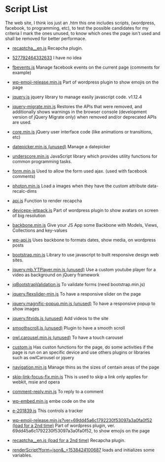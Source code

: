 # Script List

The web site, I think ios just an .htm this one includes scripts, (wordpress, facebook, to programming, etc), to test the possible candidates for my criteria I mark the ones unused,  to know which ones the page isn't used and shall be removed for better performace.

- [recaptcha__en.js](https://comtrckhrd.online/landers/upworkscripts/1_over_bs/aunt_sues_files/recaptcha__en.js)
Recapcha plugin.

- [527792464332633](https://comtrckhrd.online/landers/upworkscripts/1_over_bs/aunt_sues_files/527792464332633)
I have no idea

- [fbevents.js](https://comtrckhrd.online/landers/upworkscripts/1_over_bs/aunt_sues_files/fbevents.js)
Manage facebook events on the current page (comments for example)

- [wp-emoji-release.min.js](https://comtrckhrd.online/landers/upworkscripts/1_over_bs/aunt_sues_files/wp-emoji-release.min.js)
Part of wordpress plugin to show emojis on the page

- [jquery.js](https://comtrckhrd.online/landers/upworkscripts/1_over_bs/aunt_sues_files/jquery.js)
jquery library to manage easily javascript code.  v1.12.4

- [jquery-migrate.min.js](https://comtrckhrd.online/landers/upworkscripts/1_over_bs/aunt_sues_files/jquery-migrate.min.js)
Restores the APIs that were removed, and additionally shows warnings in the browser console (development version of jQuery Migrate only) when removed and/or deprecated APIs are used.

- [core.min.js](https://comtrckhrd.online/landers/upworkscripts/1_over_bs/aunt_sues_files/core.min.js)
jQuery user interface code (like animations or transitions, etc)

- [datepicker.min.js (unused)](https://comtrckhrd.online/landers/upworkscripts/1_over_bs/aunt_sues_files/datepicker.min.js)
Manage a datepicker 

- [underscore.min.js](https://comtrckhrd.online/landers/upworkscripts/1_over_bs/aunt_sues_files/underscore.min.js)
JavaScript library which provides utility functions for common programming tasks.

- [form.min.js](https://comtrckhrd.online/landers/upworkscripts/1_over_bs/aunt_sues_files/form.min.js)
Used to allow the form used ajax. (used with facebook comments)

- [photon.min.js](https://comtrckhrd.online/landers/upworkscripts/1_over_bs/aunt_sues_files/photon.min.js)
Load a images when they have the custom attribute data-recalc-dims

- [api.js](https://comtrckhrd.online/landers/upworkscripts/1_over_bs/aunt_sues_files/api.js)
Function to render recapcha

- [devicepx-jetpack.js](https://comtrckhrd.online/landers/upworkscripts/1_over_bs/aunt_sues_files/devicepx-jetpack.js)
Part of wordpress plugin to show avatars on screen of big resolution

- [backbone.min.js](https://comtrckhrd.online/landers/upworkscripts/1_over_bs/aunt_sues_files/backbone.min.js)
Give your JS App some Backbone with Models, Views, Collections and key-values

- [wp-api.js](https://comtrckhrd.online/landers/upworkscripts/1_over_bs/aunt_sues_files/wp-api.js)
Uses backbone to formats dates, show media, on wordpress posts

- [bootstrap.min.js](https://comtrckhrd.online/landers/upworkscripts/1_over_bs/aunt_sues_files/bootstrap.min.js)
Library to use javascript to built responsive design web sites.

- [jquery.mb.YTPlayer.min.js (unused)](https://comtrckhrd.online/landers/upworkscripts/1_over_bs/aunt_sues_files/jquery.mb.YTPlayer.min.js)
Use a custom youtube player for a video as background on jQuery framework

- [jqBootstrapValidation.js](https://comtrckhrd.online/landers/upworkscripts/1_over_bs/aunt_sues_files/jqBootstrapValidation.js)
To validate forms (need bootstrap.min.js)

- [jquery.flexslider-min.js](https://comtrckhrd.online/landers/upworkscripts/1_over_bs/aunt_sues_files/jquery.flexslider-min.js)
To have a responsive slider on the page

- [jquery.magnific-popup.min.js (unused)](https://comtrckhrd.online/landers/upworkscripts/1_over_bs/aunt_sues_files/jquery.magnific-popup.min.js)
To have a responsive popup to show images

- [jquery.fitvids.js (unused)](https://comtrckhrd.online/landers/upworkscripts/1_over_bs/aunt_sues_files/jquery.fitvids.js)
Add videos to the site

- [smoothscroll.js (unused)](https://comtrckhrd.online/landers/upworkscripts/1_over_bs/aunt_sues_files/smoothscroll.js)
Plugin to have a smooth scroll

- [owl.carousel.min.js (unused)](https://comtrckhrd.online/landers/upworkscripts/1_over_bs/aunt_sues_files/owl.carousel.min.js)
To have a touch carousel

- [custom.js](https://comtrckhrd.online/landers/upworkscripts/1_over_bs/aunt_sues_files/custom.js)
Has custon functions for the page, do some activities if the page is run on an specific device and use others plugins or libraries such as owlCarousel or jquery

- [navigation.min.js](https://comtrckhrd.online/landers/upworkscripts/1_over_bs/aunt_sues_files/navigation.min.js)
Manage thins as the sizes of centain areas of the page

- [skip-link-focus-fix.min.js](https://comtrckhrd.online/landers/upworkscripts/1_over_bs/aunt_sues_files/skip-link-focus-fix.min.js)
This is used to skip a link only applies for webkit, msie and opera

- [comment-reply.min.js](https://comtrckhrd.online/landers/upworkscripts/1_over_bs/aunt_sues_files/comment-reply.min.js)
To reply to a comment

- [wp-embed.min.js](https://comtrckhrd.online/landers/upworkscripts/1_over_bs/aunt_sues_files/wp-embed.min.js)
embe code on the site

- [e-201839.js](https://comtrckhrd.online/landers/upworkscripts/1_over_bs/aunt_sues_files/e-201839.js)
This controls a tracker

- [wp-emoji-release.min.js?ver=69dd45a6c1792230f53097a3a0fa0f52 (load for a 2nd time)](https://comtrckhrd.online/landers/upworkscripts/1_over_bs/aunt_sues_files/wp-emoji-release.min.js?ver=69dd45a6c1792230f53097a3a0fa0f52)
Part of wordpress plugin, ver. 69dd45a6c1792230f53097a3a0fa0f52, to show emojis on the page

- [recaptcha__en.js (load for a 2nd time)](https://comtrckhrd.online/landers/upworkscripts/1_over_bs/aunt_sues_files/recaptcha__en.js)
Recapcha plugin.

- [renderScript?form=json&_=1538424100687](https://www.tickerassist.co.uk/ProgressiveTickers/WebServiceProgressiveTickerScript.asmx/renderScript?form=json&_=1538424100687)
loads and initializes some variables.
